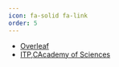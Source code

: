 ```yaml
---
icon: fa-solid fa-link
order: 5
---
```


- [Overleaf](https://www.overleaf.com/project)
-  [ITP,CAcademy of Sciences](https://itp.cas.cn/)